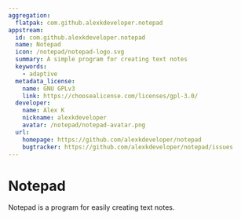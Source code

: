 ```yaml
---
aggregation:
  flatpak: com.github.alexkdeveloper.notepad
appstream:
  id: com.github.alexkdeveloper.notepad
  name: Notepad
  icon: /notepad/notepad-logo.svg
  summary: A simple program for creating text notes
  keywords:
    - adaptive
  metadata_license:
    name: GNU GPLv3
    link: https://choosealicense.com/licenses/gpl-3.0/
  developer:
    name: Alex K
    nickname: alexkdeveloper
    avatar: /notepad/notepad-avatar.png
  url:
    homepage: https://github.com/alexkdeveloper/notepad
    bugtracker: https://github.com/alexkdeveloper/notepad/issues
---
```


# Notepad

Notepad is a program for easily creating text notes.

<!--@include: @en/apps/.parts/install/content-flatpak.md-->
